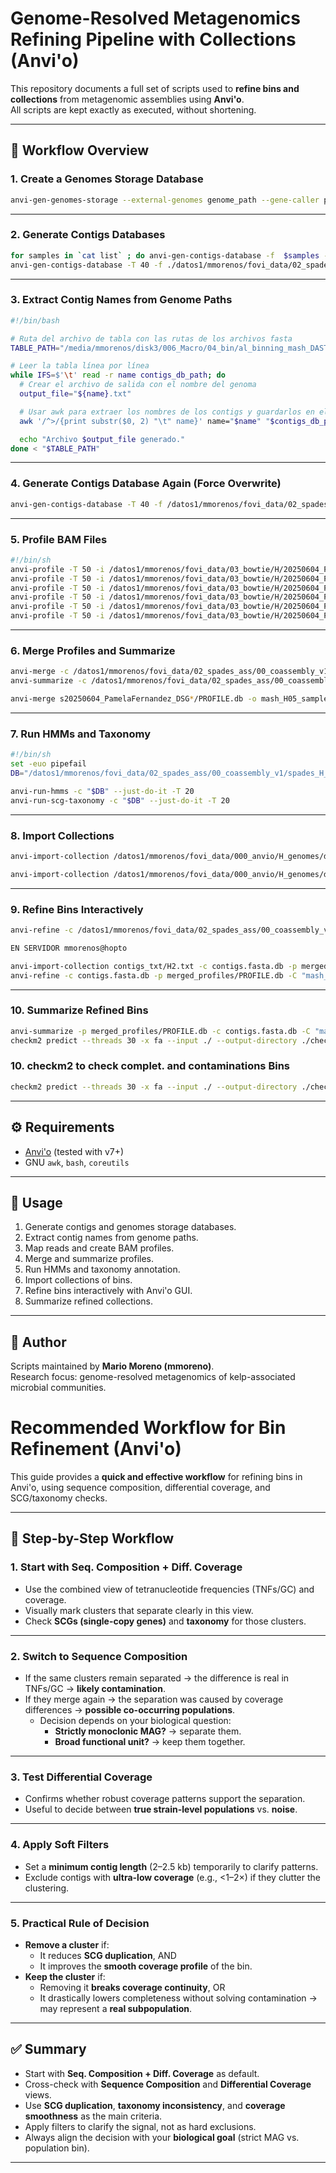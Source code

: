 # Genome-Resolved Metagenomics Refining Pipeline with Collections (Anvi'o)

This repository documents a full set of scripts used to **refine bins and collections** from metagenomic assemblies using **Anvi'o**.  
All scripts are kept exactly as executed, without shortening.

---

## 📂 Workflow Overview

### 1. Create a Genomes Storage Database
```bash
anvi-gen-genomes-storage --external-genomes genome_path --gene-caller prodigal -o mash_H-GENOMES.db
```

---

### 2. Generate Contigs Databases
```bash
for samples in `cat list` ; do anvi-gen-contigs-database -f  $samples -o $samples.db -n "mash_H05" ; done
anvi-gen-contigs-database -T 40 -f ./datos1/mmorenos/fovi_data/02_spades_ass/00_coassembly_v1/spades_H_coassembly/contigs.fasta -o /datos1/mmorenos/fovi_data/02_spades_ass/00_coassembly_v1/spades_H_coassembly/contigs.fasta.db -n "mash_H05" --force-overwrite
```

---

### 3. Extract Contig Names from Genome Paths
```bash
#!/bin/bash

# Ruta del archivo de tabla con las rutas de los archivos fasta
TABLE_PATH="/media/mmorenos/disk3/006_Macro/04_bin/al_binning_mash_DASTool_bins/bins_fasta/genome_path"

# Leer la tabla línea por línea
while IFS=$'\t' read -r name contigs_db_path; do
  # Crear el archivo de salida con el nombre del genoma
  output_file="${name}.txt"

  # Usar awk para extraer los nombres de los contigs y guardarlos en el archivo de salida
  awk '/^>/{print substr($0, 2) "\t" name}' name="$name" "$contigs_db_path" | tr -cd '\11\12\15\40-\176' > "$output_file"

  echo "Archivo $output_file generado."
done < "$TABLE_PATH"
```

---

### 4. Generate Contigs Database Again (Force Overwrite)
```bash
anvi-gen-contigs-database -T 40 -f /datos1/mmorenos/fovi_data/02_spades_ass/00_coassembly_v1/spades_H_coassembly/contigs.fasta -o /datos1/mmorenos/fovi_data/02_spades_ass/00_coassembly_v1/spades_H_coassembly/contigs.fasta.db -n "mash_H05" --force-overwrite
```

---

### 5. Profile BAM Files
```bash
#!/bin/sh
anvi-profile -T 50 -i /datos1/mmorenos/fovi_data/03_bowtie/H/20250604_PamelaFernandez_DSG_H1_S7.sorted.bam  -c /datos1/mmorenos/fovi_data/02_spades_ass/00_coassembly_v1/spades_H_coassembly/contigs.fasta.db
anvi-profile -T 50 -i /datos1/mmorenos/fovi_data/03_bowtie/H/20250604_PamelaFernandez_DSG_H1_S8.sorted.bam  -c /datos1/mmorenos/fovi_data/02_spades_ass/00_coassembly_v1/spades_H_coassembly/contigs.fasta.db
anvi-profile -T 50 -i /datos1/mmorenos/fovi_data/03_bowtie/H/20250604_PamelaFernandez_DSG_H2_S9.sorted.bam  -c /datos1/mmorenos/fovi_data/02_spades_ass/00_coassembly_v1/spades_H_coassembly/contigs.fasta.db
anvi-profile -T 50 -i /datos1/mmorenos/fovi_data/03_bowtie/H/20250604_PamelaFernandez_DSG_H2_S10.sorted.bam -c /datos1/mmorenos/fovi_data/02_spades_ass/00_coassembly_v1/spades_H_coassembly/contigs.fasta.db
anvi-profile -T 50 -i /datos1/mmorenos/fovi_data/03_bowtie/H/20250604_PamelaFernandez_DSG_H3_S11.sorted.bam -c /datos1/mmorenos/fovi_data/02_spades_ass/00_coassembly_v1/spades_H_coassembly/contigs.fasta.db
anvi-profile -T 50 -i /datos1/mmorenos/fovi_data/03_bowtie/H/20250604_PamelaFernandez_DSG_H3_S12.sorted.bam -c /datos1/mmorenos/fovi_data/02_spades_ass/00_coassembly_v1/spades_H_coassembly/contigs.fasta.db
```

---

### 6. Merge Profiles and Summarize
```bash
anvi-merge -c /datos1/mmorenos/fovi_data/02_spades_ass/00_coassembly_v1/spades_H_coassembly/contigs.fasta.db -o MERGED -P */PROFILE.db
anvi-summarize -c /datos1/mmorenos/fovi_data/02_spades_ass/00_coassembly_v1/spades_H_coassembly/contigs.fasta.db -p MERGED/PROFILE.db -o MERGED/SUMMARY

anvi-merge s20250604_PamelaFernandez_DSG*/PROFILE.db -o mash_H05_samples-merged/ -c /datos1/mmorenos/fovi_data/02_spades_ass/00_coassembly_v1/spades_H_coassembly/contigs.fasta.db 
```

---

### 7. Run HMMs and Taxonomy
```bash
#!/bin/sh
set -euo pipefail
DB="/datos1/mmorenos/fovi_data/02_spades_ass/00_coassembly_v1/spades_H_coassembly/contigs.fasta.db"

anvi-run-hmms -c "$DB" --just-do-it -T 20
anvi-run-scg-taxonomy -c "$DB" --just-do-it -T 20
```

---

### 8. Import Collections
```bash
anvi-import-collection /datos1/mmorenos/fovi_data/000_anvio/H_genomes/dastool_05/anvio_db/H1.txt -c /datos1/mmorenos/fovi_data/02_spades_ass/00_coassembly_v1/spades_H_coassembly/contigs.fasta.db -p /datos1/mmorenos/fovi_data/03_bowtie/H/mash_H05_samples-merged/PROFILE.db  -C "mash_H05" --contigs-mode

anvi-import-collection /datos1/mmorenos/fovi_data/000_anvio/H_genomes/dastool_05/anvio_db/H1.txt -c /datos1/mmorenos/fovi_data/02_spades_ass/00_coassembly_v1/spades_H_coassembly/contigs.fasta.db -p /datos1/mmorenos/fovi_data/03_bowtie/H/mash_H05_samples-merged/PROFILE.db  -C "mash_H05" --contigs-mode
```

---

### 9. Refine Bins Interactively
```bash
anvi-refine -c /datos1/mmorenos/fovi_data/02_spades_ass/00_coassembly_v1/spades_H_coassembly/contigs.fasta.db -p /datos1/mmorenos/fovi_data/03_bowtie/H/mash_H05_samples-merged/PROFILE.db  -C "mash_H05" -b H1

EN SERVIDOR mmorenos@hopto 

anvi-import-collection contigs_txt/H2.txt -c contigs.fasta.db -p merged_profiles/PROFILE.db -C "mash_H05" --contigs-mode  
anvi-refine -c contigs.fasta.db -p merged_profiles/PROFILE.db -C "mash_H05" -b H1
```

---

### 10. Summarize Refined Bins
```bash
anvi-summarize -p merged_profiles/PROFILE.db -c contigs.fasta.db -C "mash_H05" -o H1
checkm2 predict --threads 30 -x fa --input ./ --output-directory ./checkm2_sant --force --database_path /media/mmorenos/disk1/database/checkm2/checkm2_database/CheckM2_database/uniref100.KO.1.dmnd
```
### 10. checkm2 to check complet. and contaminations Bins

```bash
checkm2 predict --threads 30 -x fa --input ./ --output-directory ./checkm2_sant --force --database_path /media/mmorenos/disk1/database/checkm2/checkm2_database/CheckM2_database/uniref100.KO.1.dmnd
```
---

## ⚙️ Requirements
- [Anvi'o](https://anvio.org/) (tested with v7+)
- GNU `awk`, `bash`, `coreutils`

---

## 🚀 Usage
1. Generate contigs and genomes storage databases.  
2. Extract contig names from genome paths.  
3. Map reads and create BAM profiles.  
4. Merge and summarize profiles.  
5. Run HMMs and taxonomy annotation.  
6. Import collections of bins.  
7. Refine bins interactively with Anvi'o GUI.  
8. Summarize refined collections.  

---

## 👤 Author
Scripts maintained by **Mario Moreno (mmoreno)**.  
Research focus: genome-resolved metagenomics of kelp-associated microbial communities.

# Recommended Workflow for Bin Refinement (Anvi'o)

This guide provides a **quick and effective workflow** for refining bins in Anvi'o, using sequence composition, differential coverage, and SCG/taxonomy checks.

---

## 🔹 Step-by-Step Workflow

### 1. Start with **Seq. Composition + Diff. Coverage**
- Use the combined view of tetranucleotide frequencies (TNFs/GC) and coverage.  
- Visually mark clusters that separate clearly in this view.  
- Check **SCGs (single-copy genes)** and **taxonomy** for those clusters.

---

### 2. Switch to **Sequence Composition**
- If the same clusters remain separated → the difference is real in TNFs/GC → **likely contamination**.  
- If they merge again → the separation was caused by coverage differences → **possible co-occurring populations**.  
  - Decision depends on your biological question:  
    - **Strictly monoclonic MAG?** → separate them.  
    - **Broad functional unit?** → keep them together.

---

### 3. Test **Differential Coverage**
- Confirms whether robust coverage patterns support the separation.  
- Useful to decide between **true strain-level populations** vs. **noise**.

---

### 4. Apply Soft Filters
- Set a **minimum contig length** (2–2.5 kb) temporarily to clarify patterns.  
- Exclude contigs with **ultra-low coverage** (e.g., <1–2×) if they clutter the clustering.

---

### 5. Practical Rule of Decision
- **Remove a cluster** if:
  - It reduces **SCG duplication**, AND
  - It improves the **smooth coverage profile** of the bin.  
- **Keep the cluster** if:
  - Removing it **breaks coverage continuity**, OR
  - It drastically lowers completeness without solving contamination → may represent a **real subpopulation**.

---

## ✅ Summary
- Start with **Seq. Composition + Diff. Coverage** as default.  
- Cross-check with **Sequence Composition** and **Differential Coverage** views.  
- Use **SCG duplication**, **taxonomy inconsistency**, and **coverage smoothness** as the main criteria.  
- Apply filters to clarify the signal, not as hard exclusions.  
- Always align the decision with your **biological goal** (strict MAG vs. population bin).

---
